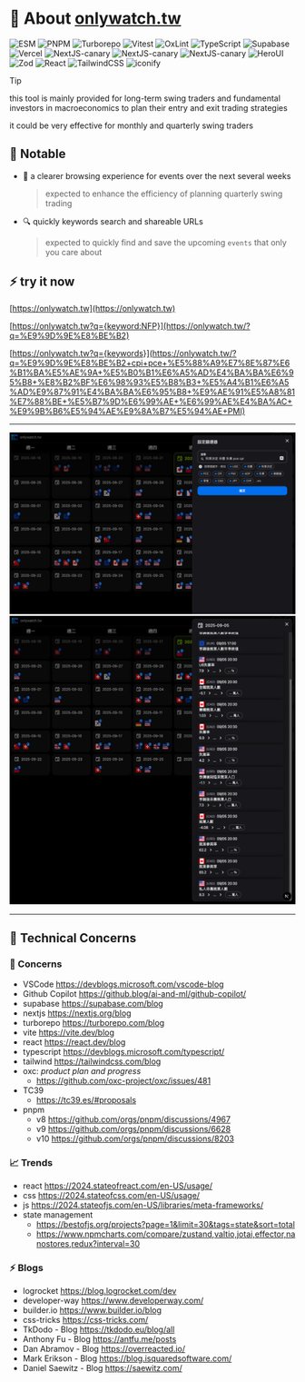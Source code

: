 # 💬 About <a href="https://onlywatch.tw">onlywatch.tw</a>

<!-- shields.io supports icons from https://simpleicons.org -->

![ESM](https://img.shields.io/badge/ESM-%2300367d.svg?style=for-the-badge&logo=pkgsrc&logoColor=3bb1ff)
![PNPM](https://img.shields.io/badge/pnpm-%234a4a4a.svg?style=for-the-badge&logo=pnpm&logoColor=f69220)
![Turborepo](https://img.shields.io/badge/Turborepo-%230F0813.svg?style=for-the-badge&logo=Turborepo&logoColor=white)
![Vitest](https://img.shields.io/badge/-Vitest-252529?style=for-the-badge&logo=vitest&logoColor=FCC72B)
![OxLint](https://img.shields.io/badge/oxc-%2338B2AC?style=for-the-badge&logo=eslint&logoColor=white)
![TypeScript](https://img.shields.io/badge/typescript-%23007ACC.svg?style=for-the-badge&logo=typescript&logoColor=white)
![Supabase](https://img.shields.io/badge/Supabase-3ECF8E?style=for-the-badge&logo=supabase&logoColor=white)
![Vercel](https://img.shields.io/badge/vercel-%23000000.svg?style=for-the-badge&logo=vercel&logoColor=white)
![NextJS-canary](https://img.shields.io/badge/Next@Canary-black?style=for-the-badge&logo=next.js&logoColor=white)
![NextJS-canary](https://img.shields.io/badge/Next@PPR-black?style=for-the-badge&logo=next.js&logoColor=white)
![NextJS-canary](https://img.shields.io/badge/Next@UseCache-black?style=for-the-badge&logo=next.js&logoColor=white)
![HeroUI](https://img.shields.io/badge/HeroUI-black?style=for-the-badge&logo=heroui&logoColor=white)
![Zod](https://img.shields.io/badge/zod-%233068b7.svg?style=for-the-badge&logo=zod&logoColor=white)
![React](https://img.shields.io/badge/react-%2320232a.svg?style=for-the-badge&logo=react&logoColor=%2361DAFB)
![TailwindCSS](https://img.shields.io/badge/tailwindcss-%2338B2AC.svg?style=for-the-badge&logo=tailwind-css&logoColor=white)
![iconify](https://img.shields.io/badge/iconify-%2338B2AC.svg?style=for-the-badge&logo=iconify&logoColor=white)

> [!TIP]
>
> this tool is mainly provided for long-term swing traders and fundamental investors in macroeconomics to plan their entry and exit trading strategies
>
> it could be very effective for monthly and quarterly swing traders

## 🔋 Notable

- 📅 a clearer browsing experience for events over the next several weeks

  > expected to enhance the efficiency of planning quarterly swing trading

- 🔍 quickly keywords search and shareable URLs

  > expected to quickly find and save the upcoming `events` that only you care about

## ⚡ try it now

[https://onlywatch.tw](https://onlywatch.tw)

[https://onlywatch.tw?q={keyword:NFP}](https://onlywatch.tw/?q=%E9%9D%9E%E8%BE%B2)

[https://onlywatch.tw?q={keywords}](https://onlywatch.tw/?q=%E9%9D%9E%E8%BE%B2+cpi+pce+%E5%88%A9%E7%8E%87%E6%B1%BA%E5%AE%9A+%E5%B0%B1%E6%A5%AD%E4%BA%BA%E6%95%B8+%E8%B2%BF%E6%98%93%E5%B8%B3+%E5%A4%B1%E6%A5%AD%E9%87%91%E4%BA%BA%E6%95%B8+%E9%AE%91%E5%A8%81%E7%88%BE+%E5%B7%9D%E6%99%AE+%E6%99%AE%E4%BA%AC+%E9%9B%B6%E5%94%AE%E9%8A%B7%E5%94%AE+PMI)

---

![site preview](@apps/onlywatch.tw/public/preview-events-filter.png)
![site preview](@apps/onlywatch.tw/public/preview-events-view.png)

---

## 🔋 Technical Concerns

### 📝 Concerns

- VSCode <https://devblogs.microsoft.com/vscode-blog>
- Github Copilot <https://github.blog/ai-and-ml/github-copilot/>
- supabase <https://supabase.com/blog>
- nextjs <https://nextjs.org/blog>
- turborepo <https://turborepo.com/blog>
- vite <https://vite.dev/blog>
- react <https://react.dev/blog>
- typescript <https://devblogs.microsoft.com/typescript/>
- tailwind <https://tailwindcss.com/blog>
- oxc: _product plan and progress_
  - <https://github.com/oxc-project/oxc/issues/481>
- TC39
  - <https://tc39.es/#proposals>
- pnpm
  - v8 <https://github.com/orgs/pnpm/discussions/4967>
  - v9 <https://github.com/orgs/pnpm/discussions/6628>
  - v10 <https://github.com/orgs/pnpm/discussions/8203>

### 📈 Trends

- react <https://2024.stateofreact.com/en-US/usage/>
- css <https://2024.stateofcss.com/en-US/usage/>
- js <https://2024.stateofjs.com/en-US/libraries/meta-frameworks/>
- state management
  - <https://bestofjs.org/projects?page=1&limit=30&tags=state&sort=total>
  - <https://www.npmcharts.com/compare/zustand,valtio,jotai,effector,nanostores,redux?interval=30>

### ⚡ Blogs

- logrocket <https://blog.logrocket.com/dev>
- developer-way <https://www.developerway.com/>
- builder.io <https://www.builder.io/blog>
- css-tricks <https://css-tricks.com/>
- TkDodo - Blog <https://tkdodo.eu/blog/all>
- Anthony Fu - Blog <https://antfu.me/posts>
- Dan Abramov - Blog <https://overreacted.io/>
- Mark Erikson - Blog <https://blog.isquaredsoftware.com/>
- Daniel Saewitz - Blog <https://saewitz.com/>
